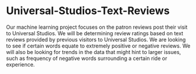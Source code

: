 # Universal-Studios-Text-Reviews
Our machine learning project focuses on the patron reviews post their visit to Universal Studios. We will be determining review ratings based on text reviews provided by previous visitors to Universal Studios. We are looking to see if certain words equate to extremely positive or negative reviews. We will also be looking for trends in the data that might hint to larger issues, such as frequency of negative words surrounding a certain ride or experience.
